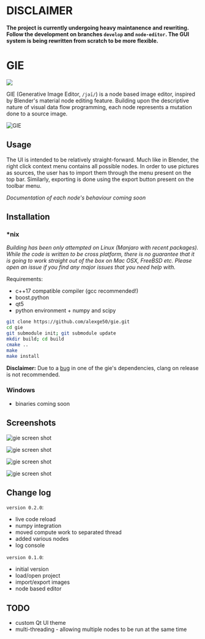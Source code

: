 # DISCLAIMER
**The project is currently undergoing heavy maintanence and rewriting. Follow the development on branches `develop` and `node-editor`. The GUI system is being rewritten from scratch to be more flexible.**

# GIE
![](https://img.shields.io/badge/version-0.2.0-blue.svg)

GIE (Generative Image Editor, `/jəī/`) is a node based image editor, inspired by Blender's material node editing feature. Building upon the descriptive nature of visual data flow programming, each node represents a mutation done to a source image.

![GIE](screenshots/gie.jpg)

## Usage
The UI is intended to be relatively straight-forward. Much like in Blender, the right click context menu contains all possible nodes. In order to use pictures as sources, the user has to import them through the menu present on the top bar.
Similarly, exporting is done using the export button present on the toolbar menu.

*Documentation of each node's behaviour coming soon*

## Installation
### *nix
*Building has been only attempted on Linux (Manjaro with recent packages). While the code is written to be cross platform, there is no guarantee that it is going to work straight out of the box on Mac OSX, FreeBSD etc. Please open an issue if you find any major issues that you need help with.*

Requirements:
* c++17 compatible compiler (gcc recommended!)
* boost.python
* qt5
* python environment + numpy and scipy

```bash
git clone https://github.com/alexge50/gie.git
cd gie
git submodule init; git submodule update
mkdir build; cd build
cmake ..
make
make install
```
**Disclaimer:** Due to a [bug](https://github.com/paceholder/nodeeditor/issues/238) in one of the gie's dependencies, clang on release is not recommended.

### Windows
* binaries coming soon

## Screenshots

![gie screen shot](screenshots/screenshot-4.png)

![gie screen shot](screenshots/screenshot-1.png)

![gie screen shot](screenshots/screenshot-2.png)

![gie screen shot](screenshots/screenshot-3.png)

## Change log
`version 0.2.0`:
* live code reload
* numpy integration
* moved compute work to separated thread
* added various nodes
* log console

`version 0.1.0`:
* initial version
* load/open project
* import/export images
* node based editor

## TODO
* custom Qt UI theme
* multi-threading - allowing multiple nodes to be run at the same time
